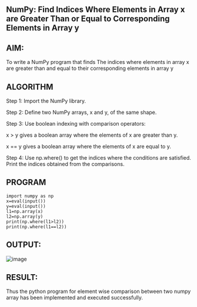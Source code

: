 ## NumPy: Find Indices Where Elements in Array x are Greater Than or Equal to Corresponding Elements in Array y

## AIM:
To write a NumPy program that finds The indices where elements in array x are greater than and equal to their corresponding elements in array y
## ALGORITHM
Step 1:	Import the NumPy library.

Step 2:	Define two NumPy arrays, x and y, of the same shape.

Step 3:	Use boolean indexing with comparison operators:

x > y gives a boolean array where the elements of x are greater than y.

x == y gives a boolean array where the elements of x are equal to y.

Step 4:	Use np.where() to get the indices where the conditions are satisfied.
Print the indices obtained from the comparisons.

## PROGRAM
```
import numpy as np
x=eval(input())
y=eval(input())
l1=np.array(x)
l2=np.array(y)
print(np.where(l1>l2))
print(np.where(l1==l2))
```
## OUTPUT:
![image](https://github.com/user-attachments/assets/09a89713-9ffe-4acc-a17d-e9586e7e7b32)

## RESULT:
Thus the python program for element wise comparison between two numpy array has been implemented and executed successfully.
